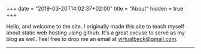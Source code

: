 +++
date = "2019-03-20T14:02:37+02:00"
title = "About"
hidden = true
+++

Hello, and welcome to the site. I originally made this site to teach myself about static web hosting using github. It's a great excuse to serve as my blog as well. Feel free to drop me an email at [virtualbeck@gmail.com](mailto:virtualbeck@gmail.com).
***
